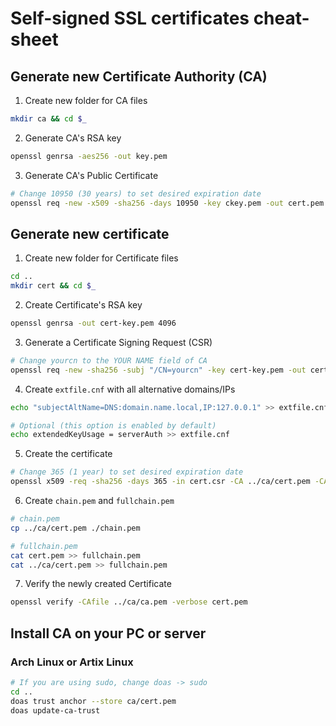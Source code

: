 # Self-signed SSL certificates cheat-sheet

## Generate new Certificate Authority (CA)
1. Create new folder for CA files
```bash
mkdir ca && cd $_
```
2. Generate CA's RSA key
```bash
openssl genrsa -aes256 -out key.pem
```
3. Generate CA's Public Certificate
```bash
# Change 10950 (30 years) to set desired expiration date 
openssl req -new -x509 -sha256 -days 10950 -key ckey.pem -out cert.pem
```

## Generate new certificate
1. Create new folder for Certificate files
```bash
cd ..
mkdir cert && cd $_
```
2. Create Certificate's RSA key
```bash
openssl genrsa -out cert-key.pem 4096
```
3. Generate a Certificate Signing Request (CSR)
```bash
# Change yourcn to the YOUR NAME field of CA
openssl req -new -sha256 -subj "/CN=yourcn" -key cert-key.pem -out cert.csr
```
4. Create `extfile.cnf` with all alternative domains/IPs
```bash
echo "subjectAltName=DNS:domain.name.local,IP:127.0.0.1" >> extfile.cnf
```
```bash
# Optional (this option is enabled by default)
echo extendedKeyUsage = serverAuth >> extfile.cnf
```
5. Create the certificate
```bash
# Change 365 (1 year) to set desired expiration date
openssl x509 -req -sha256 -days 365 -in cert.csr -CA ../ca/cert.pem -CAkey ../ca/key.pem -out cert.pem -extfile extfile.cnf -CAcreateserial
```
6. Create `chain.pem` and `fullchain.pem`
```bash
# chain.pem
cp ../ca/cert.pem ./chain.pem
```
```bash
# fullchain.pem
cat cert.pem >> fullchain.pem
cat ../ca/cert.pem >> fullchain.pem
```
7. Verify the newly created Certificate
```bash
openssl verify -CAfile ../ca/ca.pem -verbose cert.pem
```

## Install CA on your PC or server

### Arch Linux or Artix Linux
```bash
# If you are using sudo, change doas -> sudo
cd ..
doas trust anchor --store ca/cert.pem
doas update-ca-trust
```

